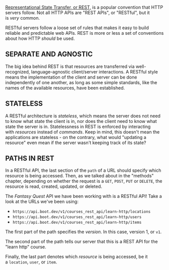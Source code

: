 [Representational State Transfer, or REST,](https://developer.mozilla.org/en-US/docs/Glossary/REST) is a popular convention that HTTP servers follow. Not all HTTP APIs are "REST APIs", or "RESTful", but it is _very_ common.

RESTful servers follow a loose set of rules that makes it easy to build reliable and predictable web APIs. REST is more or less a set of conventions about how HTTP _should_ be used.
 
## SEPARATE AND AGNOSTIC

The big idea behind REST is that resources are transferred via well-recognized, language-agnostic client/server interactions. A RESTful style means the implementation of the client and server can be done independently of one another, as long as some simple standards, like the names of the available resources, have been established.

## STATELESS

A RESTful architecture is _stateless_, which means the server does not need to know what state the client is in, nor does the client need to know what state the server is in. Statelessness in REST is enforced by interacting with _resources_ instead of _commands_. Keep in mind, this doesn't mean the applications are stateless - on the contrary, what would "updating a resource" even mean if the server wasn't keeping track of its state?

## PATHS IN REST

In a RESTful API, the last section of the `path` of a URL should specify which resource is being accessed. Then, as we talked about in the "methods" chapter, depending on whether the request is a `GET`, `POST`, `PUT` or `DELETE`, the resource is read, created, updated, or deleted.

The _Fantasy Quest_ API we have been working with is a RESTful API! Take a look at the URLs we've been using:

- `https://api.boot.dev/v1/courses_rest_api/learn-http/locations`
- `https://api.boot.dev/v1/courses_rest_api/learn-http/users`
- `https://api.boot.dev/v1/courses_rest_api/learn-http/items`

The first part of the path specifies the _version_. In this case, version 1, or `v1`.

The second part of the path tells our server that this is a REST API for the "learn http" course.

Finally, the last part denotes which _resource_ is being accessed, be it a `location`, `user`, or `item`.